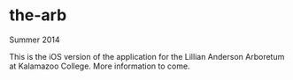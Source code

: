 the-arb
=======

Summer 2014

This is the iOS version of the application for the Lillian Anderson Arboretum at Kalamazoo College. More information to come.
